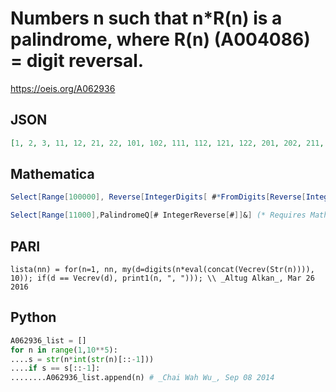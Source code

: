 # Numbers n such that n\*R\(n\) is a palindrome, where R\(n\) \(A004086\) \= digit reversal\.
https://oeis.org/A062936
## JSON
```JSON
[1, 2, 3, 11, 12, 21, 22, 101, 102, 111, 112, 121, 122, 201, 202, 211, 212, 221, 1001, 1002, 1011, 1012, 1021, 1022, 1101, 1102, 1111, 1112, 1121, 1201, 1202, 1211, 2001, 2002, 2011, 2012, 2021, 2101, 2102, 2111, 2201, 10001, 10002, 10011, 10012]
```
## Mathematica
```Mathematica
Select[Range[100000], Reverse[IntegerDigits[ #*FromDigits[Reverse[IntegerDigits[ # ]]]]] == IntegerDigits[ #*FromDigits[Reverse[IntegerDigits[ # ]]]] &] (* _Tanya Khovanova_, Jun 17 2009 *)
```
```Mathematica
Select[Range[11000],PalindromeQ[# IntegerReverse[#]]&] (* Requires Mathematica version 10 or later *) (* _Harvey P. Dale_, Jun 21 2020 *)
```
## PARI
```PARI
lista(nn) = for(n=1, nn, my(d=digits(n*eval(concat(Vecrev(Str(n)))), 10)); if(d == Vecrev(d), print1(n, ", "))); \\ _Altug Alkan_, Mar 26 2016
```
## Python
```Python
A062936_list = []
for n in range(1,10**5):
....s = str(n*int(str(n)[::-1]))
....if s == s[::-1]:
........A062936_list.append(n) # _Chai Wah Wu_, Sep 08 2014
```
